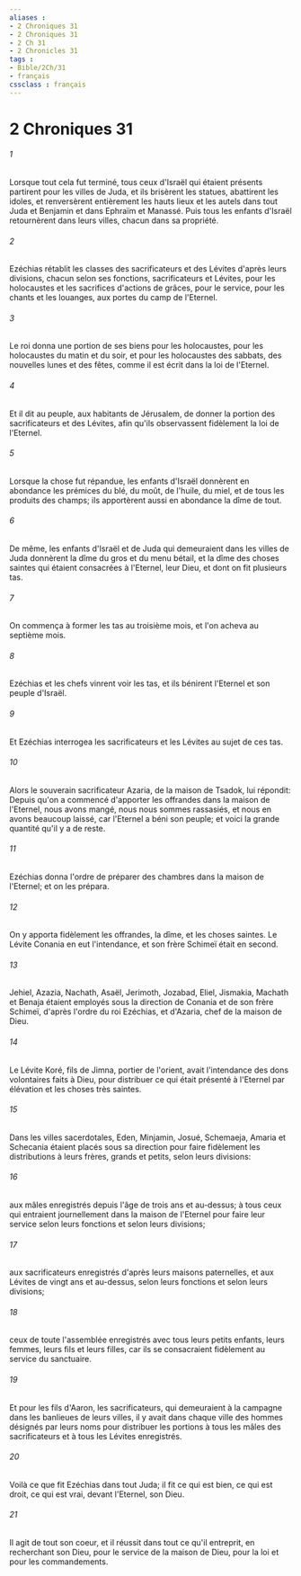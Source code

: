 ```yaml
---
aliases : 
- 2 Chroniques 31
- 2 Chroniques 31
- 2 Ch 31
- 2 Chronicles 31
tags : 
- Bible/2Ch/31
- français
cssclass : français
---
```


# 2 Chroniques 31

###### 1
Lorsque tout cela fut terminé, tous ceux d'Israël qui étaient présents partirent pour les villes de Juda, et ils brisèrent les statues, abattirent les idoles, et renversèrent entièrement les hauts lieux et les autels dans tout Juda et Benjamin et dans Ephraïm et Manassé. Puis tous les enfants d'Israël retournèrent dans leurs villes, chacun dans sa propriété.
###### 2
Ezéchias rétablit les classes des sacrificateurs et des Lévites d'après leurs divisions, chacun selon ses fonctions, sacrificateurs et Lévites, pour les holocaustes et les sacrifices d'actions de grâces, pour le service, pour les chants et les louanges, aux portes du camp de l'Eternel.
###### 3
Le roi donna une portion de ses biens pour les holocaustes, pour les holocaustes du matin et du soir, et pour les holocaustes des sabbats, des nouvelles lunes et des fêtes, comme il est écrit dans la loi de l'Eternel.
###### 4
Et il dit au peuple, aux habitants de Jérusalem, de donner la portion des sacrificateurs et des Lévites, afin qu'ils observassent fidèlement la loi de l'Eternel.
###### 5
Lorsque la chose fut répandue, les enfants d'Israël donnèrent en abondance les prémices du blé, du moût, de l'huile, du miel, et de tous les produits des champs; ils apportèrent aussi en abondance la dîme de tout.
###### 6
De même, les enfants d'Israël et de Juda qui demeuraient dans les villes de Juda donnèrent la dîme du gros et du menu bétail, et la dîme des choses saintes qui étaient consacrées à l'Eternel, leur Dieu, et dont on fit plusieurs tas.
###### 7
On commença à former les tas au troisième mois, et l'on acheva au septième mois.
###### 8
Ezéchias et les chefs vinrent voir les tas, et ils bénirent l'Eternel et son peuple d'Israël.
###### 9
Et Ezéchias interrogea les sacrificateurs et les Lévites au sujet de ces tas.
###### 10
Alors le souverain sacrificateur Azaria, de la maison de Tsadok, lui répondit: Depuis qu'on a commencé d'apporter les offrandes dans la maison de l'Eternel, nous avons mangé, nous nous sommes rassasiés, et nous en avons beaucoup laissé, car l'Eternel a béni son peuple; et voici la grande quantité qu'il y a de reste.
###### 11
Ezéchias donna l'ordre de préparer des chambres dans la maison de l'Eternel; et on les prépara.
###### 12
On y apporta fidèlement les offrandes, la dîme, et les choses saintes. Le Lévite Conania en eut l'intendance, et son frère Schimeï était en second.
###### 13
Jehiel, Azazia, Nachath, Asaël, Jerimoth, Jozabad, Eliel, Jismakia, Machath et Benaja étaient employés sous la direction de Conania et de son frère Schimeï, d'après l'ordre du roi Ezéchias, et d'Azaria, chef de la maison de Dieu.
###### 14
Le Lévite Koré, fils de Jimna, portier de l'orient, avait l'intendance des dons volontaires faits à Dieu, pour distribuer ce qui était présenté à l'Eternel par élévation et les choses très saintes.
###### 15
Dans les villes sacerdotales, Eden, Minjamin, Josué, Schemaeja, Amaria et Schecania étaient placés sous sa direction pour faire fidèlement les distributions à leurs frères, grands et petits, selon leurs divisions:
###### 16
aux mâles enregistrés depuis l'âge de trois ans et au-dessus; à tous ceux qui entraient journellement dans la maison de l'Eternel pour faire leur service selon leurs fonctions et selon leurs divisions;
###### 17
aux sacrificateurs enregistrés d'après leurs maisons paternelles, et aux Lévites de vingt ans et au-dessus, selon leurs fonctions et selon leurs divisions;
###### 18
ceux de toute l'assemblée enregistrés avec tous leurs petits enfants, leurs femmes, leurs fils et leurs filles, car ils se consacraient fidèlement au service du sanctuaire.
###### 19
Et pour les fils d'Aaron, les sacrificateurs, qui demeuraient à la campagne dans les banlieues de leurs villes, il y avait dans chaque ville des hommes désignés par leurs noms pour distribuer les portions à tous les mâles des sacrificateurs et à tous les Lévites enregistrés.
###### 20
Voilà ce que fit Ezéchias dans tout Juda; il fit ce qui est bien, ce qui est droit, ce qui est vrai, devant l'Eternel, son Dieu.
###### 21
Il agit de tout son coeur, et il réussit dans tout ce qu'il entreprit, en recherchant son Dieu, pour le service de la maison de Dieu, pour la loi et pour les commandements.
